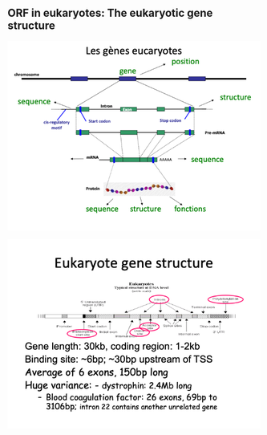## ORF in eukaryotes: The eukaryotic gene structure

![alt text](image-3.png)

![alt text](image-4.png)

